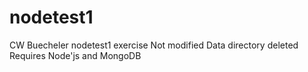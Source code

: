 nodetest1
=========

CW Buecheler nodetest1 exercise
Not modified
Data directory deleted
Requires Node'js and MongoDB
